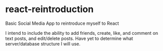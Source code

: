 # react-reintroduction
Basic Social Media App to reintroduce myself to React

I intend to include the ability to add friends, create, like, and comment on text posts, and edit/delete posts. Have yet to determine what server/database structure I will use.
